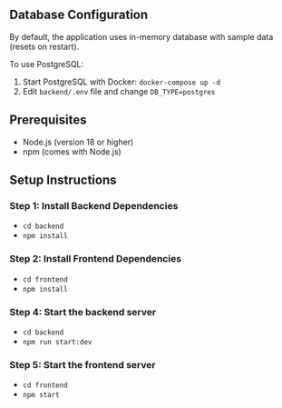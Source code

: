 ## Database Configuration

By default, the application uses in-memory database with sample data (resets on restart).

To use PostgreSQL:
1. Start PostgreSQL with Docker: `docker-compose up -d`
2. Edit `backend/.env` file and change `DB_TYPE=postgres`

## Prerequisites

- Node.js (version 18 or higher)
- npm (comes with Node.js)

## Setup Instructions

### Step 1: Install Backend Dependencies

- `cd backend`
- `npm install`

### Step 2: Install Frontend Dependencies

- `cd frontend`
- `npm install`

### Step 4: Start the backend server

- `cd backend`
- `npm run start:dev`

### Step 5: Start the frontend server

- `cd frontend`
- `npm start`